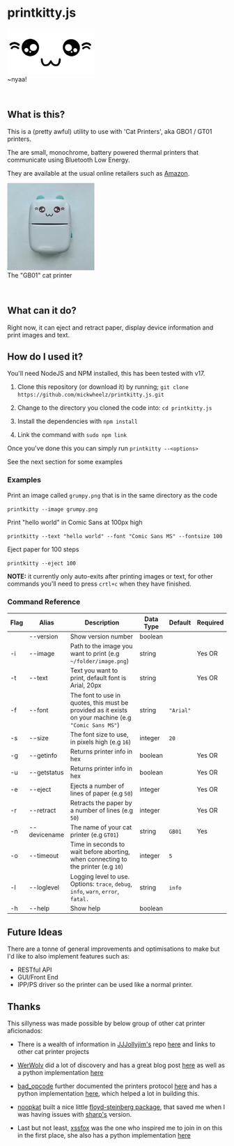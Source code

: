 # printkitty.js


<img src="img/uwu-transparent.png" alt="drawing" width="200"/>
<span style="display: block;">~nyaa!</span>

&nbsp;

## What is this?

This is a (pretty awful) utility to use with 'Cat Printers', aka GBO1 / GT01 printers.

The are small, monochrome, battery powered thermal printers that communicate using Bluetooth Low Energy.

They are available at the usual online retailers such as [Amazon](https://www.amazon.co.uk/Wireless-Bluetooth-Printers-Learning-Compatible/dp/B09MCNVRJD/).

<img src="img/cat-printer.png" alt="The GB01 cat printer" width="200"/>
<span style="display: block;">The "GB01" cat printer</span>

&nbsp;

## What can it do?

Right now, it can eject and retract paper, display device information and print images and text.

## How do I used it?

You'll need NodeJS and NPM installed, this has been tested with v17.


1. Clone this repository (or download it) by running;
`git clone https://github.com/mickwheelz/printkitty.js.git`

2. Change to the directory you cloned the code into: `cd printkitty.js`

3. Install the dependencies with `npm install`

4. Link the command with `sudo npm link`

Once you've done this you can simply run `printkitty --<options>` 

See the next section for some examples

### Examples

Print an image called `grumpy.png` that is in the same directory as the code

`printkitty --image grumpy.png`

Print "hello world" in Comic Sans at 100px high

`printkitty --text "hello world" --font "Comic Sans MS" --fontsize 100`

Eject paper for 100 steps

`printkitty --eject 100`

**NOTE:** it currently only auto-exits after printing images or text, for other commands you'll need to press `crtl+c` when they have finished.

### Command Reference

|Flag|Alias         |Description                                                                        |Data Type  |Default|Required|
|----|--------------|-----------------------------------------------------------------------------------|-----------|-------|--------|
|    |--version     |Show version number                                                                |boolean    |       |        |
| -i |--image       |Path to the image you want to print (e.g `~/folder/image.png`)                     |string     |       |Yes OR  |
| -t |--text        |Text you want to print, default font is Arial, 20px                                |string     |       |Yes OR  |
| -f |--font        |The font to use in quotes, this must be provided as it exists on your machine (e.g `"Comic Sans MS"`)                                     |string     |`"Arial"`|        |
| -s |--size        |The font size to use, in pixels high (e.g `16`)                                    |integer    |`20`   |        |
| -g |--getinfo     |Returns printer info in hex                                                        |boolean    |       |Yes OR  |
| -u |--getstatus   |Returns printer info in hex                                                        |boolean    |       |Yes OR  |   
| -e |--eject       |Ejects a number of lines of paper (e.g `50`)                                       |integer    |       |Yes OR  |
| -r |--retract     |Retracts the paper by a number of lines (e.g `50`)                                 |integer    |       |Yes OR  |
| -n |--devicename  |The name of your cat printer (e.g `GT01`)                                          |string     |`GB01` |Yes     |
| -o |--timeout     |Time in seconds to wait before aborting, when connecting to the printer (e.g `10`) |integer    |`5`    |        |
| -l |--loglevel    |Logging level to use. Options: `trace`, `debug`, `info`, `warn`, `error`, `fatal.` |string     |`info` |        |
| -h |--help        |Show help                                                                          |boolean    |       |        |


## Future Ideas

There are a tonne of general improvements and optimisations to make but I'd like to also implement features such as:

* RESTful API
* GUI/Front End
* IPP/PS driver so the printer can be used like a normal printer.

## Thanks

This sillyness was made possible by below group of other cat printer aficionados:

* There is a wealth of information in [JJJollyjim's](https://twitter.com/JJJollyjim) repo [here](https://github.com/JJJollyjim/catprinter) and links to other cat printer projects

* [WerWolv](https://twitter.com/WerWolv) did a lot of discovery and has a great blog post [here](https://werwolv.net/blog/cat_printer) as well as a python implementation [here](https://github.com/WerWolv/PythonCatPrinter)

* [bad_opcode](https://twitter.com/bad_opcode) further documented the printers protocol [here](https://github.com/JJJollyjim/catprinter/blob/f5322f7d728ed491218d788f0eff6cad7e11ab3f/COMMANDS.md) and has a python implementation [here](https://github.com/amber-sixel/gb01print), which helped a lot in building this.

* [noopkat](https://twitter.com/noopkat) built a nice little [floyd-steinberg package](https://github.com/noopkat/floyd-steinberg), that saved me when I was having issues with [sharp's](https://sharp.pixelplumbing.com/) version.

* Last but not least, [xssfox](https://twitter.com/xssfox) was the one who inspired me to join in on this in the first place, she also has a python implementation [here](https://gist.github.com/xssfox/b911e0781a763d258d21262c5fdd2dec)
